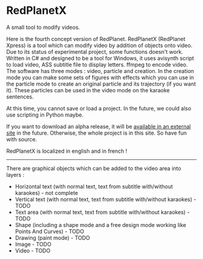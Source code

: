 RedPlanetX
==========

A small tool to modify videos.

Here is the fourth concept version of RedPlanet. RedPlanetX (RedPlanet Xpress) is a tool which can modify video by addition of objects onto video. Due to its status of experimental project, some functions doesn't work. Written in C# and designed to be a tool for Windows, it uses avisynth script to load video, ASS subtitle file to display letters. ffmpeg to encode video. The software has three modes : video, particle and creation. In the creation mode you can make some sets of figures with effects which you can use in the particle mode to create an original particle and its trajectory (if you want it). These particles can be used in the video mode on the karaoke sentences.

At this time, you cannot save or load a project. In the future, we could also use scripting in Python maybe.

If you want to download an alpha release, it will be <a href="http://www.redarchive.hol.es/">available in an external site</a> in the future. Otherwise, the whole project is in this site. So have fun with source.

RedPlanetX is localized in english and in french !

---

There are graphical objects which can be added to the video area into layers :

<ul>
<li>Horizontal text (with normal text, text from subtitle with/without karaokes) - not complete</li>
<li>Vertical text (with normal text, text from subtitle with/without karaokes) - TODO</li>
<li>Text area (with normal text, text from subtitle with/without karaokes) - TODO</li>
<li>Shape (including a shape mode and a free design mode working like Points And Curves) - TODO</li>
<li>Drawing (paint mode) - TODO</li>
<li>Image - TODO</li>
<li>Video - TODO</li>
</ul>
